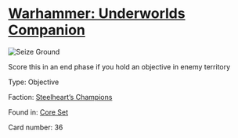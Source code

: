# [Warhammer: Underworlds Companion](https://guidokessels.github.io/wh-underworlds)

  

![Seize Ground](https://warhammerunderworlds.com/wp-content/uploads/sites/6/2017/12/036_ENG-Seize-Ground.png)

Score this in an end phase if  you hold an objective in enemy territory

Type: Objective

Faction: [Steelheart’s Champions](https://guidokessels.github.io/wh-underworlds/factions/steelhearts-champions.md)

Found in: [Core Set](https://guidokessels.github.io/wh-underworlds/locations/core-set.md)

Card number: 36
